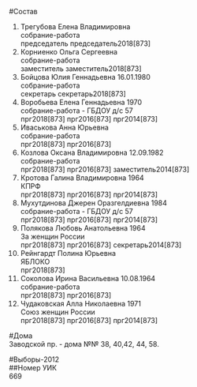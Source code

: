 #Состав  
1. Трегубова Елена Владимировна  
    собрание-работа  
    председатель председатель2018[873]  
2. Корниенко Ольга Сергеевна  
    собрание-работа  
    заместитель заместитель2018[873]  
3. Бойцова Юлия Геннадьевна 16.01.1980  
    собрание-работа  
    секретарь секретарь2018[873]  
4. Воробьева Елена Геннадьевна 1970  
    собрание-работа - ГБДОУ д/с 57  
    прг2018[873] прг2016[873] прг2014[873]  
5. Иваськова Анна Юрьевна  
    собрание-работа  
    прг2018[873] прг2016[873]  
6. Козлова Оксана Владимировна 12.09.1982  
    собрание-работа  
    прг2018[873] прг2016[873] заместитель2014[873]  
7. Кротова Галина Владимировна 1964  
    КПРФ  
    прг2018[873] прг2016[873] прг2014[873]  
8. Мухутдинова Джерен Оразгелдиевна 1984  
    собрание-работа - ГБДОУ д/с 57  
    прг2018[873] прг2016[873] прг2014[873]  
9. Полякова Любовь Анатольевна 1964  
    За женщин России  
    прг2018[873] прг2016[873] секретарь2014[873]  
10. Рейнгардт Полина Юрьевна  
    ЯБЛОКО  
    прг2018[873]  
11. Соколова Ирина Васильевна 10.08.1964  
    собрание-работа  
    прг2018[873] прг2016[873]  
12. Чудаковская Алла Николаевна 1971  
    Союз женщин России  
    прг2018[873] прг2016[873] прг2014[873]  
  
#Дома  
Заводской пр. - дома №№ 38, 40,42, 44, 58.  
  
#Выборы-2012  
##Номер УИК  
669  
